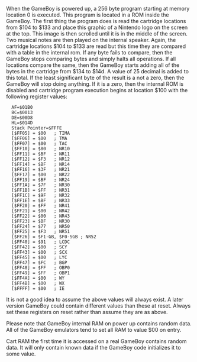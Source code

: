 When the GameBoy is powered up, a 256 byte program starting at memory
location 0 is executed. This program is located in a ROM inside the
GameBoy. The first thing the program does is read the cartridge
locations from \$104 to \$133 and place this graphic of a Nintendo logo
on the screen at the top. This image is then scrolled until it is in the
middle of the screen. Two musical notes are then played on the internal
speaker. Again, the cartridge locations \$104 to \$133 are read but this
time they are compared with a table in the internal rom. If any byte
fails to compare, then the GameBoy stops comparing bytes and simply
halts all operations. If all locations compare the same, then the
GameBoy starts adding all of the bytes in the cartridge from \$134 to
\$14d. A value of 25 decimal is added to this total. If the least
significant byte of the result is a not a zero, then the GameBoy will
stop doing anything. If it is a zero, then the internal ROM is disabled
and cartridge program execution begins at location \$100 with the
following register values:

`  AF=$01B0`\
`  BC=$0013`\
`  DE=$00D8`\
`  HL=$014D`\
`  Stack Pointer=$FFFE`\
`  [$FF05] = $00   ; TIMA`\
`  [$FF06] = $00   ; TMA`\
`  [$FF07] = $00   ; TAC`\
`  [$FF10] = $80   ; NR10`\
`  [$FF11] = $BF   ; NR11`\
`  [$FF12] = $F3   ; NR12`\
`  [$FF14] = $BF   ; NR14`\
`  [$FF16] = $3F   ; NR21`\
`  [$FF17] = $00   ; NR22`\
`  [$FF19] = $BF   ; NR24`\
`  [$FF1A] = $7F   ; NR30`\
`  [$FF1B] = $FF   ; NR31`\
`  [$FF1C] = $9F   ; NR32`\
`  [$FF1E] = $BF   ; NR33`\
`  [$FF20] = $FF   ; NR41`\
`  [$FF21] = $00   ; NR42`\
`  [$FF22] = $00   ; NR43`\
`  [$FF23] = $BF   ; NR30`\
`  [$FF24] = $77   ; NR50`\
`  [$FF25] = $F3   ; NR51`\
`  [$FF26] = $F1-GB, $F0-SGB ; NR52`\
`  [$FF40] = $91   ; LCDC`\
`  [$FF42] = $00   ; SCY`\
`  [$FF43] = $00   ; SCX`\
`  [$FF45] = $00   ; LYC`\
`  [$FF47] = $FC   ; BGP`\
`  [$FF48] = $FF   ; OBP0`\
`  [$FF49] = $FF   ; OBP1`\
`  [$FF4A] = $00   ; WY`\
`  [$FF4B] = $00   ; WX`\
`  [$FFFF] = $00   ; IE`

It is not a good idea to assume the above values will always exist. A
later version GameBoy could contain different values than these at
reset. Always set these registers on reset rather than assume they are
as above.

Please note that GameBoy internal RAM on power up contains random data.
All of the GameBoy emulators tend to set all RAM to value \$00 on entry.

Cart RAM the first time it is accessed on a real GameBoy contains random
data. It will only contain known data if the GameBoy code initializes it
to some value.

